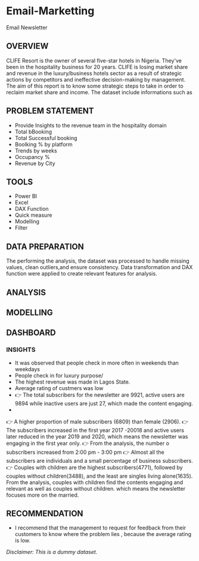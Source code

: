 # Email-Marketting
Email Newsletter

## OVERVIEW
CLIFE Resort is the owner of several five-star hotels in Nigeria. They've been in the hospitality business for 20 years. CLIFE is losing market share and revenue in the luxury/business hotels sector as a result of strategic actions by competitors and ineffective decision-making by management. The aim of  this report is to know some strategic steps to take in order to reclaim market share and income.
The dataset include informations such as 

## PROBLEM STATEMENT
* Provide Insights to the revenue team in the hospitality domain
* Total bBooking
* Total Successful booking
* Boolking % by platform
* Trends by weeks
* Occupancy %
* Revenue by City

## TOOLS
* Power BI
* Excel
* DAX Function
* Quick measure
* Modelling
* Filter

## DATA PREPARATION
The performing the analysis, the dataset was processed to handle missing values, clean outliers,and ensure consistency. Data transformation and DAX function were applied to create relevant features for analysis.


## ANALYSIS

## MODELLING



## DASHBOARD


### INSIGHTS
* It was observed that people check in more often in weekends than weekdays
* People check in for luxury purpose/
* The highest revenue was made in Lagos State.
* Average rating of custmers was low
* 👉 The total subscribers for the newsletter are 9921, active users are 9894 while inactive users are just 27, which made the content engaging.
* 
👉 A higher proportion of male subscribers (6809) than female (2906).
👉 The subscribers increased in the first year 2017 -20018 and active users later reduced in the year 2019 and 2020, which means the newsletter was engaging in the first year only.
👉 From the analysis, the number o subscribers increased from 2:00 pm - 3:00 pm
👉 Almost all the subscribers are individuals and a small percentage of business subscribers.
👉 Couples with children are the highest subscribers(4771), followed by couples without children(3488), and the least are singles living alone(1635). From the analysis, couples with children find the contents engaging and relevant as well as couples without children. which means the newsletter focuses more on the married.

## RECOMMENDATION
* I recommend that the management to request for feedback from their customers to know where the problem lies , because the average rating is low.

_Disclaimer: This is a dummy dataset._
